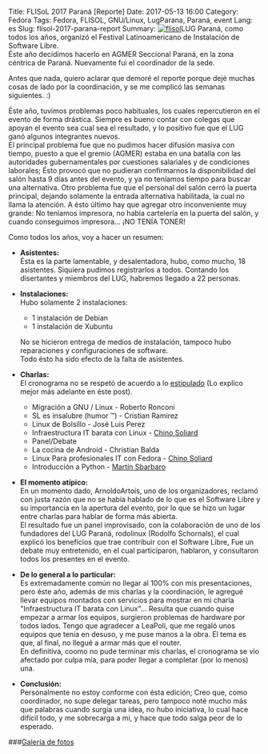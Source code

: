 Title: FLISoL 2017 Paraná [Reporte]
Date: 2017-05-13 16:00
Category: Fedora
Tags: Fedora, FLISOL, GNU/Linux, LugParana, Paraná, event
Lang: es
Slug: flisol-2017-parana-report
Summary: <a href="http://www.flisol.info" target="_blank"><img alt="flisol" src="/images/article/2017/05/FLISoL2015.png" class="alignright"></a>LUG Paraná, como todos los años, organizó el Festival Latinoamericano de Instalación de Software Libre.</br>  Éste año decidimos hacerlo en AGMER Seccional Paraná, en la zona céntrica de Paraná. Nuevamente fui el coordinador de la sede.  

Antes que nada, quiero aclarar que demoré el reporte porque dejé muchas cosas de lado por la coordinación, y se me complicó las semanas siguientes. :)

Éste año, tuvimos problemas poco habituales, los cuales repercutieron en el evento de forma drástica. Siempre es bueno contar con colegas que apoyan el evento sea cual sea el resultado, y lo positivo fue que el LUG ganó algunos integrantes nuevos.  
El principal problema fue que no pudimos hacer difusión masiva con tiempo, puesto a que el gremio (AGMER) estaba en una batalla con las autoridades gubernamentales por cuestiones salariales y de condiciones laborales; Ésto provocó que no pudieran confirmarnos la disponibilidad del salón hasta 9 días antes del evento, y ya no teníamos tiempo para buscar una alternativa. Otro problema fue que el personal del salón cerró la puerta principal, dejando solamente la entrada alternativa habilitada, la cual no llama la atención. A ésto último hay que agregar otro inconveniente muy grande: No teníamos impresora, no había cartelería en la puerta del salón, y cuando conseguimos impresora... ¡NO TENÍA TONER!  

Como todos los años, voy a hacer un resumen:  

* **Asistentes:**  
    Ésta es la parte lamentable, y desalentadora, hubo, como mucho, 18 asistentes. Siquiera pudimos registrarlos a todos. Contando los disertantes y miembros del LUG, habremos llegado a 22 personas.  

* **Instalaciones:**  
    Hubo solamente 2 instalaciones:  
    * 1 instalación de Debian  
    * 1 instalación de Xubuntu

    No se hicieron entrega de medios de instalación, tampoco hubo reparaciones y configuraciones de software.  
    Todo ésto ha sido efecto de la falta de asistentes.

* **Charlas:**  
    El cronograma no se respetó de acuerdo a lo [estipulado](https://flisol.info/FLISOL2017/Argentina/Parana#Cronograma_de_charlas.2Ftalleres) (Lo explico mejor más adelante en éste post).
    * Migración a GNU / Linux - Roberto Ronconi  
    * SL es insalubre (humor ™) - Cristian Ramirez  
    * Linux de Bolsillo - José Luis Perez  
    * Infraestructura IT barata con Linux - [Chino Soliard](http://www.chinosoliard.com)  
    * Panel/Debate  
    * La cocina de Android - Christian Balda  
    * Linux Para profesionales IT con Fedora - [Chino Soliard](http://www.chinosoliard.com)  
    * Introducción a Python - [Martín Sbarbaro](http://www.gugler.com.ar)  

* **El momento atípico:**  
    En un momento dado, ArnoldoArtois, uno de los organizadores, reclamó con justa razón que no se había hablado de lo que es el Software Libre y su importancia en la apertura del evento, por lo que se hizo un lugar entre charlas para hablar de forma más abierta.  
    El resultado fue un panel improvisado, con la colaboración de uno de los fundadores del LUG Paraná, rodolinux (Rodolfo Schornals), el cual explicó los beneficios que trae contribuir con el Software Libre, Fue un debate muy entretenido, en el cual participaron, hablaron, y consultaron todos los presentes en el evento.

* **De lo general a lo particular:**  
  Es extremadamente común no llegar al 100% con mis presentaciones, pero éste año, además de mis charlas y la coordinación, le agregué llevar equipos montados con servicios para mostrar en mi charla "Infraestructura IT barata con Linux"... Resulta que cuando quise empezar a armar los equipos, surgieron problemas de hardware por todos lados. Tengo que agradecer a LeaPoli, que me regaló unos equipos que tenía en desuso, y me puse manos a la obra. El tema es que, al final, no llegué a armar más que el router.  
  En definitiva, coomo no pude terminar mis charlas, el cronograma se vio afectado por culpa mía, para poder llegar a completar (por lo menos) una.

* **Conclusión:**  
    Personalmente no estoy conforme con ésta edición; Creo que, como coordinador, no supe delegar tareas, pero tampoco noté mucho más que palabras cuando surgía una idea, no hubo iniciativa, lo cual hace difícil todo, y me sobrecarga a mi, y hace que todo salga peor de lo esperado.
   
###<a href="/images/galleries/2017/FLISoL2017" target="_blank">Galería de fotos</a>
